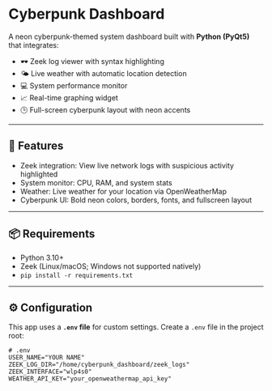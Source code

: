 # Cyberpunk Dashboard

A neon cyberpunk-themed system dashboard built with **Python (PyQt5)** that integrates:

- 🕶️ Zeek log viewer with syntax highlighting  
- 🌤️ Live weather with automatic location detection  
- 💻 System performance monitor  
- 📈 Real-time graphing widget  
- 🕒 Full-screen cyberpunk layout with neon accents  

---

## 🚀 Features

- Zeek integration: View live network logs with suspicious activity highlighted  
- System monitor: CPU, RAM, and system stats  
- Weather: Live weather for your location via OpenWeatherMap  
- Cyberpunk UI: Bold neon colors, borders, fonts, and fullscreen layout  

---

## 📦 Requirements

- Python 3.10+  
- Zeek (Linux/macOS; Windows not supported natively)  
- `pip install -r requirements.txt`

---

## ⚙️ Configuration

This app uses a **`.env` file** for custom settings. Create a `.env` file in the project root:

```env
# .env
USER_NAME="YOUR NAME"
ZEEK_LOG_DIR="/home/cyberpunk_dashboard/zeek_logs"
ZEEK_INTERFACE="wlp4s0"
WEATHER_API_KEY="your_openweathermap_api_key"

